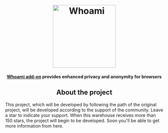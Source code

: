 <!-- PROJECT LOGO -->
<h1 align="center">
  <br>
  <a href="http:/whoamiproject.tech"><img src="https://user-images.githubusercontent.com/59175356/160829133-b140e801-8e1e-4255-9277-7ab05ae3640d.png" alt="Whoami" width="200"></a>
</h1>

<h4 align="center"> <a href="http:/whoamiproject.tech" target="_blank">Whoami add-on</a> provides enhanced privacy and anonymity for browsers</h4>


<!-- ABOUT THE PROJECT -->
<h2 align="center">About the project</h2>

This project, which will be developed by following the path of the original project, will be developed according to the support of the community.
Leave a star to indicate your support. When this warehouse receives more than 150 stars, the project will begin to be developed.
Soon you'll be able to get more information from here.
